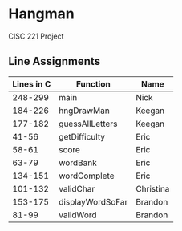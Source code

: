 # Hangman
CISC 221 Project


## Line Assignments

Lines in C |	Function    |        Name
----------|------------|------------------
248-299	 |	main             |   Nick
184-226	 |	hngDrawMan        |  Keegan
177-182	 |	guessAllLetters	|	Keegan
41-56	 |	getDifficulty	|	Eric
58-61	 |	score            |   Eric
63-79	|	wordBank          |  Eric
134-151	|	wordComplete	|	Eric
101-132	|	validChar        |   Christina
153-175	|	displayWordSoFar|	Brandon
81-99	|	validWord        |   Brandon
